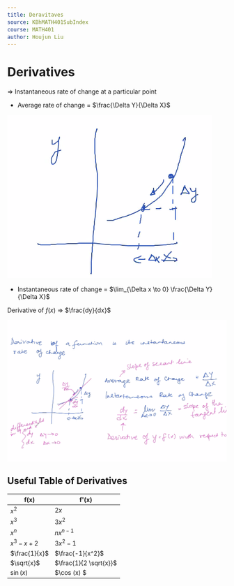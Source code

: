 ```yaml
---
title: Deravitaves
source: KBhMATH401SubIndex
course: MATH401
author: Houjun Liu
---
```


# Derivatives

=> Instantaneous rate of change at a particular point

* Average rate of change = $\frac{\Delta Y}{\Delta X}$

![rateofchange.png](rateofchange.png)

* Instantaneous rate of change = $\lim_{\Delta x \to 0} \frac{\Delta Y}{\Delta X}$

Derivative of $f(x)$ => $\frac{dy}{dx}$

![derivativesWB.png](derivativesWB.png)

## Useful Table of Derivatives
| f(x) | f'(x) |
|---|---|
|$x^2$|$2x$|
|$x^3$|$3x^2$|
|$x^n$|$nx^{n-1}$|
|$x^3-x+2$|$3x^2-1$|
|$\frac{1}{x}$|$\frac{-1}{x^2}$|
|$\sqrt{x}$|$\frac{1}{2 \sqrt{x}}$
|$\sin (x)$|$\cos (x) $|
